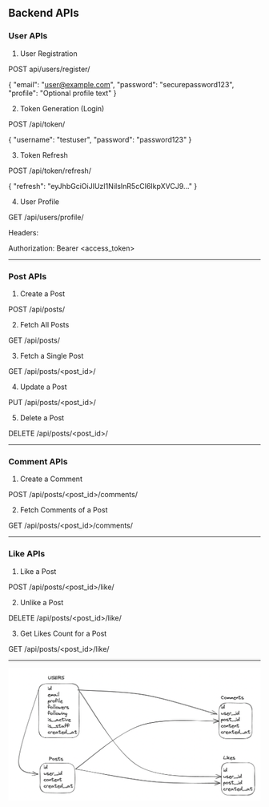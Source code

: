 

## Backend APIs

### User APIs

1. User Registration

POST api/users/register/

{
  "email": "user@example.com",
  "password": "securepassword123",
  "profile": "Optional profile text"
}

2. Token Generation (Login)

POST /api/token/

{
    "username": "testuser",
    "password": "password123"
}


3. Token Refresh

POST /api/token/refresh/

{
    "refresh": "eyJhbGciOiJIUzI1NiIsInR5cCI6IkpXVCJ9..."
}


4. User Profile

GET /api/users/profile/

Headers:

Authorization: Bearer <access_token>

--- 

### Post APIs

1. Create a Post

POST /api/posts/


2. Fetch All Posts

GET /api/posts/


3. Fetch a Single Post

GET /api/posts/<post_id>/

4. Update a Post

PUT /api/posts/<post_id>/

5. Delete a Post

DELETE /api/posts/<post_id>/

---

### Comment APIs

1. Create a Comment

POST /api/posts/<post_id>/comments/

2. Fetch Comments of a Post

GET /api/posts/<post_id>/comments/

---

### Like APIs

1. Like a Post

POST /api/posts/<post_id>/like/

2. Unlike a Post

DELETE /api/posts/<post_id>/like/

3. Get Likes Count for a Post

GET /api/posts/<post_id>/like/


---

![alt text](basic_flow.png)